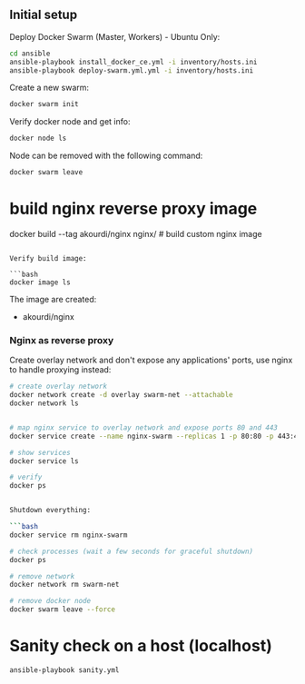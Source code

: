 ## Initial setup

Deploy Docker Swarm (Master, Workers) - Ubuntu Only:

```bash
cd ansible
ansible-playbook install_docker_ce.yml -i inventory/hosts.ini
ansible-playbook deploy-swarm.yml.yml -i inventory/hosts.ini
```

Create a new swarm:

```bash
docker swarm init
```

Verify docker node and get info:

```bash
docker node ls
```

Node can be removed with the following command:

```bash
docker swarm leave
```


# build nginx reverse proxy image
docker build --tag akourdi/nginx nginx/            # build custom nginx image
```

Verify build image:

```bash
docker image ls
```

The image are created:

- akourdi/nginx



### Nginx as reverse proxy

Create overlay network and don't expose any applications' ports, use nginx to handle proxying instead:

```bash
# create overlay network
docker network create -d overlay swarm-net --attachable
docker network ls


# map nginx service to overlay network and expose ports 80 and 443
docker service create --name nginx-swarm --replicas 1 -p 80:80 -p 443:443 --network swarm-net akourdi/nginx

# show services
docker service ls

# verify
docker ps


Shutdown everything:

```bash
docker service rm nginx-swarm

# check processes (wait a few seconds for graceful shutdown)
docker ps

# remove network
docker network rm swarm-net

# remove docker node
docker swarm leave --force
```

# Sanity check on a host (localhost)
```bash
ansible-playbook sanity.yml
```
